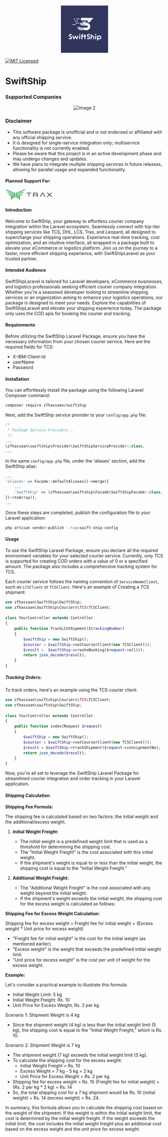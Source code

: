 <!--suppress ALL -->
<p align="center">
  <img src="./assets/images/swiftship.jpeg" alt="SwiftShip Laravel Package" width="150"/><br/>
</p>

[![MIT Licensed](https://img.shields.io/badge/license-MIT-brightgreen.svg?style=flat-square)](LICENSE.md)

# SwiftShip
### Supported Companies

<p align="center">
  <img src="https://www.tcsexpress.com/TCS.svg" alt="Image 2" width="150"/>

[//]: # (  <img src="./assets/images/image3.jpeg" alt="Image 3" width="150"/>)

[//]: # (  <img src="./assets/images/image4.jpeg" alt="Image 4" width="150"/>)
</p>



### Disclaimer
* This software package is unofficial and is not endorsed or affiliated with any official shipping service.
* It is designed for single-service integration only; multiservice functionality is not currently enabled.
* Please be aware that this project is in an active development phase and may undergo changes and updates.
* We have plans to integrate multiple shipping services in future releases, allowing for parallel usage and expanded functionality.

#### Planned Support For:
  <img style="margin-right: 30px;" src="./assets/images/trax-logo.svg" alt="Image 1" width="150"/>

#### Introduction
Welcome to SwiftShip, your gateway to effortless courier company integration within the Laravel ecosystem.
Seamlessly connect with top-tier shipping services like TCS, DHL, LCS, Trax, and Leopard, all designed to supercharge your shipping operations. Experience real-time tracking, cost optimization, and an intuitive interface, all wrapped in a package built to elevate your eCommerce or logistics platform. Join us on the journey to a faster, more efficient shipping experience, with SwiftShipLaravel as your trusted partner.

#### Intended Audience
SwiftShipLaravel is tailored for Laravel developers, eCommerce businesses, and logistics professionals seeking efficient courier company integration. Whether you're a seasoned developer looking to streamline shipping services or an organization aiming to enhance your logistics operations, our package is designed to meet your needs. Explore the capabilities of SwiftShipLaravel and elevate your shipping experience today.
The package only uses the COD apis for booking the courier and tracking.

#### Requirements

Before utilizing the SwiftShip Laravel Package, ensure you have the necessary information from your chosen courier service. Here are the required fields for TCS:

- X-IBM-Client-Id
- userName
- Password

#### Installation

You can effortlessly install the package using the following Laravel Composer command:

```bash
composer require zfhassaan/swiftship
```

Next, add the SwiftShip service provider to your `config/app.php` file:

```php
/*
 * Package Service Providers...
 */
...
\zfhassaan\swiftship\Provider\SwiftShipServiceProvider::class,
...
```

In the same `config/app.php` file, under the 'aliases' section, add the SwiftShip alias:

```php 
...
'aliases' => Facade::defaultAliases()->merge([
    ...
    'SwiftShip' => \zfhassaan\swiftship\Facade\SwiftShipFacade::class,
])->toArray(),
...
```

Once these steps are completed, publish the configuration file to your Laravel application:

```bash 
php artisan vendor:publish --tag=swift-ship-config
```

#### Usage

To use the SwiftShip Laravel Package, ensure you declare all the required environment variables for your selected courier service. Currently, only TCS is supported for creating COD orders with a value of 0 or a specified amount. The package also includes a comprehensive tracking system for TCS.

Each courier service follows the naming convention of `ServiceNameClient`, such as `LCSClient` or `TCSClient`. Here's an example of Creating a TCS shipment:

```php
use zfhassaan\SwiftShip\SwiftShip;
use zfhassaan\SwiftShip\Couriers\TCS\TCSClient;

class YourController extends Controller
{
    public function TrackLCSShipment($trackingNumber)
    {
        $swiftShip = new SwiftShip();
        $courier = $swiftShip->setCourierClient(new TCSClient());
        $result =  $swiftShip->createBooking($request->all());
        return json_decode($result);
    }
}
```

##### Tracking Orders:

To track orders, here's an example using the TCS courier client:

```php
use zfhassaan\swiftship\Couriers\TCS\TCSClient;
use zfhassaan\swiftship\SwiftShip;

class YourController extends Controller
{
    public function index(Request $request)
    {
        $swiftShip = new SwiftShip();
        $courier = $swiftShip->setCourierClient(new TCSClient());
        $result = $swiftShip->trackShipment($request->consignmentNo);
        return json_decode($result);
    }
}
```

Now, you're all set to leverage the SwiftShip Laravel Package for streamlined courier integration and order tracking in your Laravel application.
#### Shipping Calculation

**Shipping Fee Formula:**

The shipping fee is calculated based on two factors: the initial weight and the additional/excess weight.

1. **Initial Weight Freight:**

    - The initial weight is a predefined weight limit that is used as a threshold for determining the shipping cost.
    - The "Initial Weight Freight" is the cost associated with this initial weight.
    - If the shipment's weight is equal to or less than the initial weight, the shipping cost is equal to the "Initial Weight Freight."

2. **Additional Weight Freight:**

    - The "Additional Weight Freight" is the cost associated with any weight beyond the initial weight.
    - If the shipment's weight exceeds the initial weight, the shipping cost for the excess weight is calculated as follows:

**Shipping Fee for Excess Weight Calculation:**

Shipping fee for excess weight = Freight fee for initial weight + (Excess weight * Unit price for excess weight)

- "Freight fee for initial weight" is the cost for the initial weight (as mentioned earlier).
- "Excess weight" is the weight that exceeds the predefined initial weight limit.
- "Unit price for excess weight" is the cost per unit of weight for the excess weight.

**Example:**

Let's consider a practical example to illustrate this formula:

- Initial Weight Limit: 5 kg
- Initial Weight Freight: Rs. 10
- Unit Price for Excess Weight: Rs. 2 per kg

Scenario 1: Shipment Weight is 4 kg
- Since the shipment weight (4 kg) is less than the initial weight limit (5 kg), the shipping cost is equal to the "Initial Weight Freight," which is Rs. 10.

Scenario 2: Shipment Weight is 7 kg
- The shipment weight (7 kg) exceeds the initial weight limit (5 kg).
- To calculate the shipping cost for the excess weight:
    - Initial Weight Freight = Rs. 10
    - Excess Weight = 7 kg - 5 kg = 2 kg
    - Unit Price for Excess Weight = Rs. 2 per kg
- Shipping fee for excess weight = Rs. 10 (Freight fee for initial weight) + (Rs. 2 per kg * 2 kg) = Rs. 14
- So, the total shipping cost for a 7 kg shipment would be Rs. 10 (initial weight) + Rs. 14 (excess weight) = Rs. 24.

In summary, this formula allows you to calculate the shipping cost based on the weight of the shipment. If the weight is within the initial weight limit, the cost is determined by the initial weight freight. If the weight exceeds the initial limit, the cost includes the initial weight freight plus an additional cost based on the excess weight and the unit price for excess weight.

